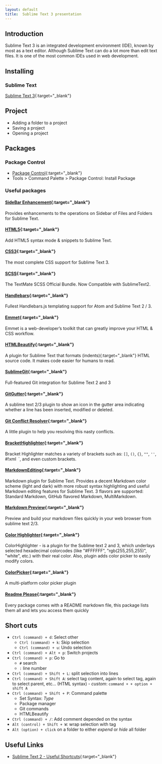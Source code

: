 ```yaml
---
layout: default
title:  Sublime Text 3 presentation
---
```


## Introduction

Sublime Text 3 is an integrated development environment (IDE), known by most as a text editor. Although Sublime Text can do a lot more than edit text files. It is one of the most common IDEs used in web development. 

## Installing

### Sublime Text

[Sublime Text 3](http://www.sublimetext.com/3){:target="_blank"}

## Project

* Adding a folder to a project
* Saving a project
* Opening a project

## Packages

### Package Control
* [Package Control](https://packagecontrol.io/installation#st3){:target="_blank"}
* Tools > Command Palette > Package Control: Install Package

### Useful packages

#### [SideBar Enhancement](https://packagecontrol.io/packages/SideBarEnhancements){:target="_blank"}
Provides enhancements to the operations on Sidebar of Files and Folders for Sublime Text.

#### [HTML5](https://packagecontrol.io/packages/HTML5){:target="_blank"}
Add HTML5 syntax mode & snippets to Sublime Text.

#### [CSS3](https://packagecontrol.io/packages/CSS3){:target="_blank"}
The most complete CSS support for Sublime Text 3.

#### [SCSS](https://packagecontrol.io/packages/SCSS){:target="_blank"}
The TextMate SCSS Official Bundle. Now Compatible with SublimeText2.

#### [Handlebars](https://packagecontrol.io/packages/Handlebars){:target="_blank"}
Fullest Handlebars.js templating support for Atom and Sublime Text 2 / 3. 

#### [Emmet](https://packagecontrol.io/packages/Emmet){:target="_blank"}
Emmet is a web-developer’s toolkit that can greatly improve your HTML & CSS workflow.

#### [HTMLBeautify](https://packagecontrol.io/packages/HTMLBeautify){:target="_blank"}
A plugin for Sublime Text that formats (indents){:target="_blank"} HTML source code. It makes code easier for humans to read.

#### [SublimeGit](https://packagecontrol.io/packages/SublimeGit){:target="_blank"}
Full-featured Git integration for Sublime Text 2 and 3

#### [GitGutter](https://packagecontrol.io/packages/GitGutter){:target="_blank"}
A sublime text 2/3 plugin to show an icon in the gutter area indicating whether a line has been inserted, modified or deleted.

#### [Git Conflict Resolver](https://packagecontrol.io/packages/Git%20Conflict%20Resolver){:target="_blank"}
A little plugin to help you resolving this nasty conflicts.

#### [BracketHighlighter](https://packagecontrol.io/packages/BracketHighlighter){:target="_blank"}
Bracket Highlighter matches a variety of brackets such as: `[]`, `()`, `{}`, `""`, `''`, #!xml` `<tag></tag>`, and even custom brackets.

#### [MarkdownEditing](https://packagecontrol.io/packages/MarkdownEditing){:target="_blank"}
Markdown plugin for Sublime Text. Provides a decent Markdown color scheme (light and dark) with more robust syntax highlighting and useful Markdown editing features for Sublime Text. 3 flavors are supported: Standard Markdown, GitHub flavored Markdown, MultiMarkdown.

#### [Markdown Preview](https://packagecontrol.io/packages/Markdown%20Preview){:target="_blank"}
Preview and build your markdown files quickly in your web browser from sublime text 2/3.

#### [Color Highlighter](https://packagecontrol.io/packages/Color%20Highlighter){:target="_blank"}
ColorHighlighter - is a plugin for the Sublime text 2 and 3, which underlays selected hexadecimal colorcodes (like "#FFFFFF", "rgb(255,255,255)", "white", etc.) with their real color. Also, plugin adds color picker to easily modify colors.

#### [ColorPicker](https://packagecontrol.io/packages/ColorPicker){:target="_blank"}
A multi-platform color picker plugin

#### [Readme Please](https://github.com/roadhump/ReadmePlease){:target="_blank"}
Every package comes with a README markdown file, this package lists them all and lets you access them quickly

## Short cuts
* `Ctrl (command) + d`: Select other
  - `Ctrl (command) + k`: Skip selection
  - `Ctrl (command) + u`: Undo selection
* `Ctrl (command) + Alt + p`: Switch projects
* `Ctrl (command) + p`: Go to
  - `#` search
  - `:` line number
* `Ctrl (command) + Shift + L`: split selection into lines
* `Ctrl (command) + Shift A`: select tag content, again to select tag, again to select parent, etc... (HTML syntax) - _custom_: `command + + option + shift A`
* `Ctrl (command) + Shift + P`: Command palette
  - Set Syntax: _Type_
  - Package manager
  - Git commands
  - HTMLBeautify
* `Ctrl (command) + /`: Add comment depended on the syntax
* `Alt (control) + Shift + W`: wrap selection with tag
* `Alt (option) + click` on a folder to either *expend* or *hide* all folder

## Useful Links
* [Sublime Text 2 - Useful Shortcuts](https://gist.github.com/nuxlli/1207014){:target="_blank"}






